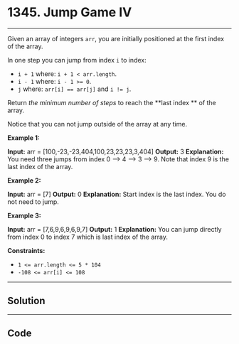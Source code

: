 # 1345. Jump Game IV

---

Given an array of integers `arr`, you are initially positioned at the first index of the array.

In one step you can jump from index `i` to index:

  * `i + 1` where: `i + 1 < arr.length`.
  * `i - 1` where: `i - 1 >= 0`.
  * `j` where: `arr[i] == arr[j]` and `i != j`.



Return _the minimum number of steps_ to reach the **last index ** of the array.

Notice that you can not jump outside of the array at any time.

 

**Example 1:**


**Input:** arr = [100,-23,-23,404,100,23,23,23,3,404]
**Output:** 3
**Explanation:** You need three jumps from index 0 --> 4 --> 3 --> 9. Note that index 9 is the last index of the array.


**Example 2:**


**Input:** arr = [7]
**Output:** 0
**Explanation:** Start index is the last index. You do not need to jump.


**Example 3:**


**Input:** arr = [7,6,9,6,9,6,9,7]
**Output:** 1
**Explanation:** You can jump directly from index 0 to index 7 which is last index of the array.


 

**Constraints:**

  * `1 <= arr.length <= 5 * 104`
  * `-108 <= arr[i] <= 108`

---

## Solution



---

## Code
```python


```